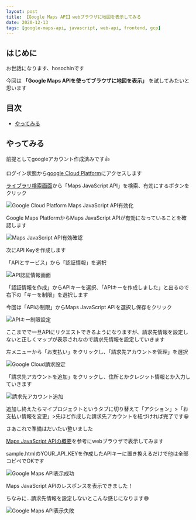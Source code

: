 ```yaml
---
layout: post
title: 【Google Maps API】webブラウザに地図を表示してみる
date: 2020-12-13
tags: [google-maps-api, javascript, web-api, frontend, gcp]
---
```


## はじめに

お世話になります、hosochinです

今回は
**「Google Maps APIを使ってブラウザに地図を表示」**
を試してみたいと思います

## 目次

- [やってみる](#やってみる)

## やってみる

前提としてgoogleアカウント作成済みです👍

ログイン状態から[google Cloud Platform](https://console.cloud.google.com/getting-started?hl=ja)にアクセスします

[ライブラリ検索画面](https://console.cloud.google.com/apis/library?hl=ja)から「Maps JavaScript API」を検索、有効にするボタンをクリック

![Google Cloud Platform Maps JavaScript API有効化](/assets/google-maps-api-enable.png)

Google Maps PlatformからMaps JavaScript APIが有効になっていることを確認します

![Maps JavaScript API有効確認](/assets/google-maps-api-enabled.png)

次にAPI Keyを作成します

「APIとサービス」から「認証情報」を選択

![API認証情報画面](/assets/google-api-credentials.png)

「認証情報を作成」からAPIキーを選択、「APIキーを作成しました」と出るので右下の「キーを制限」を選択します

今回は「APIの制限」からMaps JavaScript APIを選択し保存をクリック

![APIキー制限設定](/assets/google-api-key-restrict.png)

ここまでで一旦APIにリクエストできるようになりますが、請求先情報を設定しないと正しくマップが表示されなので請求先情報を設定していきます

左メニューから「お支払い」をクリックし、「請求先アカウントを管理」を選択

![Google Cloud請求設定](/assets/google-cloud-billing.png)

「請求先アカウントを追加」をクリックし、住所とかクレジット情報とか入力していきます

![請求先アカウント追加](/assets/google-billing-account.png)

追加し終えたらマイプロジェクトというタブに切り替えて「アクション」>「お支払い情報を変更」>先ほど作成した請求先アカウントを紐づければ完了です😀

さあこれで準備はだいたい整いました

[Maps JavaScript APIの概要](https://developers.google.com/maps/documentation/javascript/overview)を参考にwebブラウザで表示してみます

sample.htmlのYOUR_API_KEYを作成したAPIキーに置き換えるだけで他は全部コピペでOKです

![Google Maps API表示成功](/assets/google-maps-display-success.png)

Maps JavaScript APIのレスポンスを表示できました！

ちなみに…請求先情報を設定しないとこんな感じになります😅

![Google Maps API表示失敗](/assets/google-maps-display-failed.png)